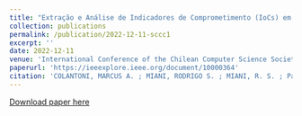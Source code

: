 ```yaml
---
title: "Extração e Análise de Indicadores de Comprometimento (IoCs) em Fóruns da Dark Web"
collection: publications
permalink: /publication/2022-12-11-sccc1
excerpt: ''
date: 2022-12-11
venue: 'International Conference of the Chilean Computer Science Society (SCCC 2022)'
paperurl: 'https://ieeexplore.ieee.org/document/10000364'
citation: 'COLANTONI, MARCUS A. ; MIANI, RODRIGO S. ; MIANI, R. S. ; Pasquini, Rafael . Enabling Disaster Predictions on IoT Scenarios with Transfer Learning. In: 2022 41st International Conference of the Chilean Computer Science Society (SCCC), 2022, Santiago. 2022 41st International Conference of the Chilean Computer Science Society (SCCC), 2022. p. 1.'
---
```


[Download paper here](https://ieeexplore.ieee.org/document/10000364)